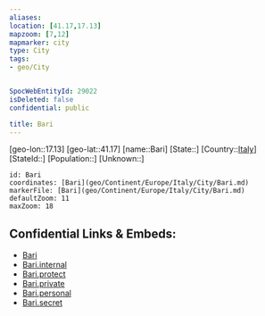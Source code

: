 ```yaml
---
aliases: 
location: [41.17,17.13]
mapzoom: [7,12] 
mapmarker: city 
type: City
tags:
- geo/City


SpocWebEntityId: 29022
isDeleted: false
confidential: public

title: Bari
---
```

[geo-lon::17.13]
[geo-lat::41.17]
[name::Bari]
[State::]
[Country::[Italy](geo/Continent/Europe/Italy.md)]
[StateId::]
[Population::]
[Unknown::]


```leaflet
id: Bari
coordinates: [Bari](geo/Continent/Europe/Italy/City/Bari.md)
markerFile: [Bari](geo/Continent/Europe/Italy/City/Bari.md)
defaultZoom: 11 
maxZoom: 18
```


## Confidential Links & Embeds: 
- [Bari](../../../../../../_public/geo/Continent/Europe/Italy/City/Bari.md) 
- [Bari.internal](../../../../../../_internal/geo/Continent/Europe/Italy/City/Bari.internal.md) 
- [Bari.protect](../../../../../../_protect/geo/Continent/Europe/Italy/City/Bari.protect.md) 
- [Bari.private](../../../../../../_private/geo/Continent/Europe/Italy/City/Bari.private.md) 
- [Bari.personal](../../../../../../_personal/geo/Continent/Europe/Italy/City/Bari.personal.md) 
- [Bari.secret](../../../../../../_secret/geo/Continent/Europe/Italy/City/Bari.secret.md) 
